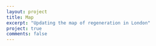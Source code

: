 ```yaml
---
layout: project
title: Map
excerpt: "Updating the map of regeneration in London"
project: true
comments: false
---
```

